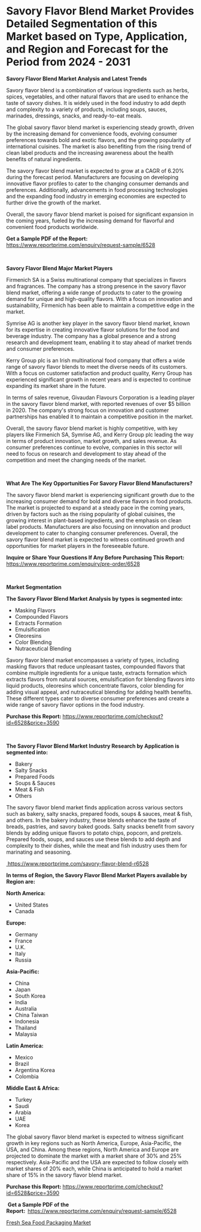 <p><h1>Savory Flavor Blend Market Provides Detailed Segmentation of this Market based on Type, Application, and Region and Forecast for the Period from 2024 - 2031</h1></p><p><strong>Savory Flavor Blend Market Analysis and Latest Trends</strong></p>
<p><p>Savory flavor blend is a combination of various ingredients such as herbs, spices, vegetables, and other natural flavors that are used to enhance the taste of savory dishes. It is widely used in the food industry to add depth and complexity to a variety of products, including soups, sauces, marinades, dressings, snacks, and ready-to-eat meals.</p><p>The global savory flavor blend market is experiencing steady growth, driven by the increasing demand for convenience foods, evolving consumer preferences towards bold and exotic flavors, and the growing popularity of international cuisines. The market is also benefiting from the rising trend of clean label products and the increasing awareness about the health benefits of natural ingredients.</p><p>The savory flavor blend market is expected to grow at a CAGR of 6.20% during the forecast period. Manufacturers are focusing on developing innovative flavor profiles to cater to the changing consumer demands and preferences. Additionally, advancements in food processing technologies and the expanding food industry in emerging economies are expected to further drive the growth of the market.</p><p>Overall, the savory flavor blend market is poised for significant expansion in the coming years, fueled by the increasing demand for flavorful and convenient food products worldwide.</p></p>
<p><strong>Get a Sample PDF of the Report:&nbsp;</strong> <a href="https://www.reportprime.com/enquiry/request-sample/6528">https://www.reportprime.com/enquiry/request-sample/6528</a></p>
<p>&nbsp;</p>
<p><strong>Savory Flavor Blend Major Market Players</strong></p>
<p><p>Firmenich SA is a Swiss multinational company that specializes in flavors and fragrances. The company has a strong presence in the savory flavor blend market, offering a wide range of products to cater to the growing demand for unique and high-quality flavors. With a focus on innovation and sustainability, Firmenich has been able to maintain a competitive edge in the market.</p><p>Symrise AG is another key player in the savory flavor blend market, known for its expertise in creating innovative flavor solutions for the food and beverage industry. The company has a global presence and a strong research and development team, enabling it to stay ahead of market trends and consumer preferences.</p><p>Kerry Group plc is an Irish multinational food company that offers a wide range of savory flavor blends to meet the diverse needs of its customers. With a focus on customer satisfaction and product quality, Kerry Group has experienced significant growth in recent years and is expected to continue expanding its market share in the future.</p><p>In terms of sales revenue, Givaudan Flavours Corporation is a leading player in the savory flavor blend market, with reported revenues of over $5 billion in 2020. The company's strong focus on innovation and customer partnerships has enabled it to maintain a competitive position in the market.</p><p>Overall, the savory flavor blend market is highly competitive, with key players like Firmenich SA, Symrise AG, and Kerry Group plc leading the way in terms of product innovation, market growth, and sales revenue. As consumer preferences continue to evolve, companies in this sector will need to focus on research and development to stay ahead of the competition and meet the changing needs of the market.</p></p>
<p>&nbsp;</p>
<p><strong>What Are The Key Opportunities For Savory Flavor Blend Manufacturers?</strong></p>
<p><p>The savory flavor blend market is experiencing significant growth due to the increasing consumer demand for bold and diverse flavors in food products. The market is projected to expand at a steady pace in the coming years, driven by factors such as the rising popularity of global cuisines, the growing interest in plant-based ingredients, and the emphasis on clean label products. Manufacturers are also focusing on innovation and product development to cater to changing consumer preferences. Overall, the savory flavor blend market is expected to witness continued growth and opportunities for market players in the foreseeable future.</p></p>
<p><strong>Inquire or Share Your Questions If Any Before Purchasing This Report:</strong> <a href="https://www.reportprime.com/enquiry/pre-order/6528">https://www.reportprime.com/enquiry/pre-order/6528</a></p>
<p>&nbsp;</p>
<p><strong>Market Segmentation</strong></p>
<p><strong>The Savory Flavor Blend Market Analysis by types is segmented into:</strong></p>
<p><ul><li>Masking Flavors</li><li>Compounded Flavors</li><li>Extracts Formation</li><li>Emulsification</li><li>Oleoresins</li><li>Color Blending</li><li>Nutraceutical Blending</li></ul></p>
<p><p>Savory flavor blend market encompasses a variety of types, including masking flavors that reduce unpleasant tastes, compounded flavors that combine multiple ingredients for a unique taste, extracts formation which extracts flavors from natural sources, emulsification for blending flavors into liquid products, oleoresins which concentrate flavors, color blending for adding visual appeal, and nutraceutical blending for adding health benefits. These different types cater to diverse consumer preferences and create a wide range of savory flavor options in the food industry.</p></p>
<p><strong>Purchase this Report:&nbsp;</strong><a href="https://www.reportprime.com/checkout?id=6528&price=3590">https://www.reportprime.com/checkout?id=6528&price=3590</a></p>
<p>&nbsp;</p>
<p><strong>The Savory Flavor Blend Market Industry Research by Application is segmented into:</strong></p>
<p><ul><li>Bakery</li><li>Salty Snacks</li><li>Prepared Foods</li><li>Soups & Sauces</li><li>Meat & Fish</li><li>Others</li></ul></p>
<p><p>The savory flavor blend market finds application across various sectors such as bakery, salty snacks, prepared foods, soups & sauces, meat & fish, and others. In the bakery industry, these blends enhance the taste of breads, pastries, and savory baked goods. Salty snacks benefit from savory blends by adding unique flavors to potato chips, popcorn, and pretzels. Prepared foods, soups, and sauces use these blends to add depth and complexity to their dishes, while the meat and fish industry uses them for marinating and seasoning.</p></p>
<p><a href="https://www.reportprime.com/savory-flavor-blend-r6528">&nbsp;https://www.reportprime.com/savory-flavor-blend-r6528</a></p>
<p><strong>In terms of Region, the Savory Flavor Blend Market Players available by Region are:</strong></p>
<p>
    <p> <strong> North America: </strong>
        <ul>
            <li>United States</li>
            <li>Canada</li>
        </ul>
        </p> 
    <p> <strong> Europe: </strong>
        <ul>
            <li>Germany</li>
            <li>France</li>
            <li>U.K.</li>
            <li>Italy</li>
            <li>Russia</li>
        </ul>
        </p> 
    <p> <strong> Asia-Pacific: </strong>
        <ul>
            <li>China</li>
            <li>Japan</li>
            <li>South Korea</li>
            <li>India</li>
            <li>Australia</li>
            <li>China Taiwan</li>
            <li>Indonesia</li>
            <li>Thailand</li>
            <li>Malaysia</li>
        </ul>
        </p> 
    <p> <strong> Latin America: </strong>
        <ul>
            <li>Mexico</li>
            <li>Brazil</li>
            <li>Argentina Korea</li>
            <li>Colombia</li>
        </ul>
        </p> 
    <p> <strong> Middle East & Africa: </strong>
        <ul>
            <li>Turkey</li>
            <li>Saudi</li>
            <li>Arabia</li>
            <li>UAE</li>
            <li>Korea</li>
        </ul>
    </p>
    </p>
<p><p>The global savory flavor blend market is expected to witness significant growth in key regions such as North America, Europe, Asia-Pacific, the USA, and China. Among these regions, North America and Europe are projected to dominate the market with a market share of 30% and 25% respectively. Asia-Pacific and the USA are expected to follow closely with market shares of 20% each, while China is anticipated to hold a market share of 15% in the savory flavor blend market.</p></p>
<p><strong>Purchase this Report: </strong><a href="https://www.reportprime.com/checkout?id=6528&price=3590">https://www.reportprime.com/checkout?id=6528&price=3590</a></p>
<p>&nbsp;<strong>Get a Sample PDF of the Report:&nbsp;&nbsp;</strong><a href="https://www.reportprime.com/enquiry/request-sample/6528">https://www.reportprime.com/enquiry/request-sample/6528</a></p>
<p><strong></strong></p>
<p><p><a href="https://github.com/FassouRP/Market-Research-Report-List-4/blob/main/fresh-sea-food-packaging-market.md">Fresh Sea Food Packaging Market</a></p></p>